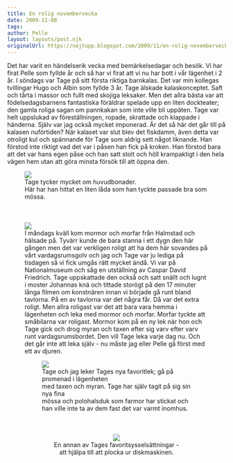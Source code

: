 ```yaml
---
title: En rolig novembervecka
date: 2009-11-08
tags: 	
author: Pelle
layout: layouts/post.njk
originalUrl: https://nejtupp.blogspot.com/2009/11/en-rolig-novembervecka.html
---
```


Det har varit en händelserik vecka med bemärkelsedagar och besök. Vi har firat Pelle som fyllde år och så har vi firat att vi nu har bott i vår lägenhet i 2 år. I söndags var Tage på sitt första riktiga barnkalas. Det var min kollegas tvillingar Hugo och Albin som fyllde 3 år. Tage älskade kalaskonceptet. Saft och tårta i massor och fullt med skojiga leksaker. Men det allra bästa var att födelsedagsbarnens fantastiska föräldrar spelade upp en liten dockteater; den gamla roliga sagan om pannkakan som inte ville bli uppäten. Tage var helt uppslukad av föreställningen, ropade, skrattade och klappade i händerna. Själv var jag också mycket imponerad. Är det så här det går till på kalasen nuförtiden? När kalaset var slut blev det fiskdamm, även detta var otroligt kul och spännande för Tage som aldrig sett något liknande. Han förstod inte riktigt vad det var i påsen han fick på kroken. Han förstod bara att det var hans egen påse och han satt stolt och höll krampaktigt i den hela vägen hem utan att göra minsta försök till att öppna den.

<figure>
	<img src="../../../../img/_MG_8941_1024pix.jpg">
	<figcaption>Tage tycker mycket om huvudbonader.<br>Här har han hittat en liten låda som han tyckte passade bra som mössa.<br><br><br><br></span></span></div><img src="../../../../img/_MG_8925_1024pix.jpg"><br>I måndags kväll kom mormor och morfar från Halmstad och hälsade på. Tyvärr kunde de bara stanna i ett dygn den här gången men det var verkligen roligt att ha dem här sovandes på vårt vardagsrumsgolv och jag och Tage var ju lediga på tisdagen så vi fick umgås rätt mycket ändå. Vi var på Nationalmuseum och såg en utställning av Caspar David Friedrich. Tage uppskattade den också och satt snällt och lugnt i moster Johannas knä och tittade storögt på den 17 minuter långa filmen om konstnären innan vi började gå runt bland tavlorna. På en av tavlorna var det några får. Då var det extra roligt. Men allra roligast var det att bara vara hemma i lägenheten och leka med mormor och morfar. Morfar tyckte att småbilarna var roligast. Mormor kom på en ny lek när hon och Tage gick och drog myran och taxen efter sig varv efter varv runt vardagsrumsbordet. Den vill Tage leka varje dag nu. Och det går inte att leka själv - nu måste jag eller Pelle gå först med ett av djuren.

<figure>
	<img src="../../../../img/_MG_8968_1024pix.jpg">
	<figcaption>Tage och jag leker Tages nya favoritlek; gå på promenad i lägenheten<br> med taxen och myran. Tage har själv tagit på sig sin nya fina<br> mössa och polohalsduk som farmor har stickat och<br> han ville inte ta av dem fast det var varmt inomhus.<br><br><br><br></span></span></div><div style="text-align: center;"><img src="../../../../img/_MG_8965_1024pix.jpg">
	<figcaption>En annan av Tages favoritsysselsättningar -<br>att hjälpa till att plocka ur diskmaskinen. </figcaption>
</figure>
